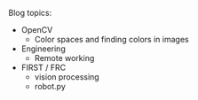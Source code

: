 Blog topics:

* OpenCV
    * Color spaces and finding colors in images
* Engineering
    * Remote working
* FIRST / FRC
    * vision processing
    * robot.py
